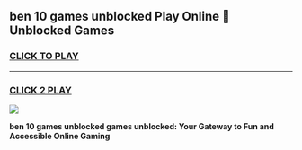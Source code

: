 
## ben 10 games unblocked Play Online 👋 Unblocked Games
<h3>
<a href="https://premium.freeplayer.one?title=ben_10_games_unblocked&ref=19F">CLICK TO PLAY</a></h3>
<hr>

<h3>
<a href="https://premium.freeplayer.one?title=ben_10_games_unblocked&ref=19F">CLICK 2 PLAY</a>
  
</h3>

<a href="https://premium.freeplayer.one?title=ben_10_games_unblocked&ref=19F"><img src="https://clearcache.store/games.png"></a>


**ben 10 games unblocked games unblocked: Your Gateway to Fun and Accessible Online Gaming**
